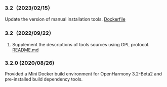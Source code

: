 ### 3.2（2023/02/15）

Update the version of manual installation tools. [Dockerfile](./Dockerfile)

### 3.2（2022/09/22）

1. Supplement the descriptions of tools sources using GPL protocol. [README.md](./RREADME.md)

### 3.2.0 (2020/08/26)

Provided a Mini Docker build environment for OpenHarmony 3.2-Beta2 and pre-installed build dependency tools.